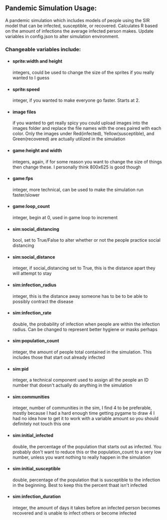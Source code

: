 ## Pandemic Simulation Usage:

A pandemic simulation which includes models of people using the SIR model that can be infected, susceptible, or recovered. Calculates R based on the amount of infections the average infected person makes.
Update variables in config.json to alter simulation environment.
### Changeable variables include:
 * #### sprite:width and height
    integers, could be used to change the size of the sprites if you really wanted to I guess
 * #### sprite:speed
    integer, if you wanted to make everyone go faster. Starts at 2.
 * #### image files
    if you wanted to get really spicy you could upload images into the images folder and replace the file names with the ones paired with each color. Only the images under Red(infected), Yellow(susceptible), and Green(recovered) are actually utilized in the simulation
 * #### game:height and width
    integers, again, if for some reason you want to change the size of things then change these. I personally think 800x625 is good though
 * #### game:fps
    integer, more technical, can be used to make the simulation run faster/slower
 * #### game:loop_count
    integer, begin at 0, used in game loop to increment
 * #### sim:social_distancing
    bool, set to True/False to alter whether or not the people practice social distancing
 * #### sim:social_distance
    integer, if social_distancing set to True, this is the distance apart they will attempt to stay
 * #### sim:infection_radius
    integer, this is the distance away someone has to be to be able to possibly contract the disease
 * #### sim:infection_rate
    double, the probability of infection when people are within the infection radius. Can be changed to represent better hygiene or masks perhaps
 * #### sim:population_count
    integer, the amount of people total contained in the simulation. This includes those that start out already infected
 * #### sim:pid
    integer, a technical component used to assign all the people an ID number that doesn't actually do anything in the simulation
 * #### sim:communities
    integer, number of communities in the sim, I find 4 to be preferable, mostly because I had a hard enough time getting pygame to draw 4 I had no idea how to get it to work with a variable amount so you should definitely not touch this one
 * #### sim:initial_infected
    double, the percentage of the population that starts out as infected. You probably don't want to reduce this or the population_count to a very low number, unless you want nothing to really happen in the simulation
 * #### sim:initial_susceptible
    double, percentage of the population that is susceptible to the infection in the beginning. Best to keep this the percent thaat isn't infected
 * #### sim:infection_duration
    integer, the amount of days it takes before an infected person becomes recovered and is unable to infect others or become infected

